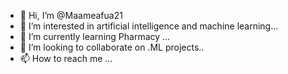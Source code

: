 - 👋 Hi, I’m @Maameafua21
- 👀 I’m interested in artificial intelligence and machine learning...
- 🌱 I’m currently learning Pharmacy ...
- 💞️ I’m looking to collaborate on .ML projects..
- 📫 How to reach me ...

<!---
Maameafua21/Maameafua21 is a ✨ special ✨ repository because its `README.md` (this file) appears on your GitHub profile.
You can click the Preview link to take a look at your changes.
--->
